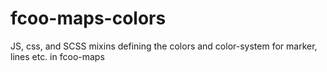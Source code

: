 # fcoo-maps-colors
JS, css, and SCSS mixins defining the colors and color-system for marker, lines etc. in fcoo-maps

